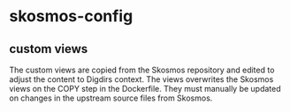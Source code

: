 # skosmos-config

## custom views

The custom views are copied from the Skosmos repository and edited to adjust the content to Digdirs context.
The views overwrites the Skosmos views on the COPY step in the Dockerfile.
They must manually be updated on changes in the upstream source files from Skosmos.
